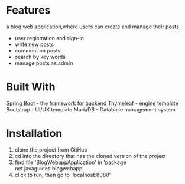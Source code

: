 # Features
a blog web application,where users can create and manage their posts
- user registration and sign-in
- write new posts
- comment on posts
- search by key words
- manage posts as admin

# Built With
Spring Boot - the framework for backend
Thymeleaf - engine template
Bootstrap - UI/UX template
MariaDB - Database management system

# Installation
1. clone the project from GitHub
2. cd into the directory that has the cloned version of the project
3. find file 'BlogWebappApplication' in 'package net.javaguides.blogwebapp'
4. click to run, then go to 'localhost:8080' 



